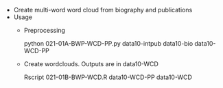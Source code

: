 - Create multi-word word cloud from biography and publications
- Usage
  - Preprocessing
      
      python 021-01A-BWP-WCD-PP.py data10-intpub data10-bio data10-WCD-PP
  - Create wordclouds. Outputs are in data10-WCD
      
      Rscript 021-01B-BWP-WCD.R data10-WCD-PP data10-WCD

